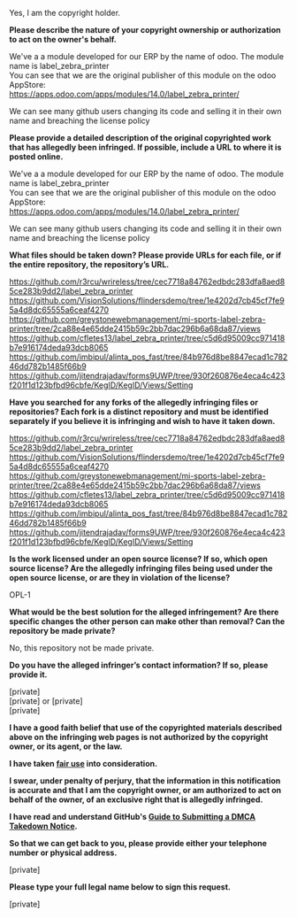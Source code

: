 Yes, I am the copyright holder.

**Please describe the nature of your copyright ownership or authorization to act on the owner's behalf.**

We've a a module developed for our ERP by the name of odoo. The module name is label_zebra_printer  
You can see that we are the original publisher of this module on the odoo AppStore:  
https://apps.odoo.com/apps/modules/14.0/label_zebra_printer/

We can see many github users changing its code and selling it in their own name and breaching the license policy

**Please provide a detailed description of the original copyrighted work that has allegedly been infringed. If possible, include a URL to where it is posted online.**

We've a a module developed for our ERP by the name of odoo. The module name is label_zebra_printer  
You can see that we are the original publisher of this module on the odoo AppStore:  
https://apps.odoo.com/apps/modules/14.0/label_zebra_printer/

We can see many github users changing its code and selling it in their own name and breaching the license policy

**What files should be taken down? Please provide URLs for each file, or if the entire repository, the repository’s URL.**

https://github.com/r3rcu/wrireless/tree/cec7718a84762edbdc283dfa8aed85ce283b9dd2/label_zebra_printer  
https://github.com/VisionSolutions/flindersdemo/tree/1e4202d7cb45cf7fe95a4d8dc65555a6ceaf4270  
https://github.com/greystonewebmanagement/mi-sports-label-zebra-printer/tree/2ca88e4e65dde2415b59c2bb7dac296b6a68da87/views  
https://github.com/cfletes13/label_zebra_printer/tree/c5d6d95009cc971418b7e916174deda93dcb8065  
https://github.com/imbipul/alinta_pos_fast/tree/84b976d8be8847ecad1c78246dd782b1485f66b9  
https://github.com/jitendrajadav/forms9UWP/tree/930f260876e4eca4c423f201f1d123bfbd96cbfe/KegID/KegID/Views/Setting  

**Have you searched for any forks of the allegedly infringing files or repositories? Each fork is a distinct repository and must be identified separately if you believe it is infringing and wish to have it taken down.**

https://github.com/r3rcu/wrireless/tree/cec7718a84762edbdc283dfa8aed85ce283b9dd2/label_zebra_printer  
https://github.com/VisionSolutions/flindersdemo/tree/1e4202d7cb45cf7fe95a4d8dc65555a6ceaf4270  
https://github.com/greystonewebmanagement/mi-sports-label-zebra-printer/tree/2ca88e4e65dde2415b59c2bb7dac296b6a68da87/views  
https://github.com/cfletes13/label_zebra_printer/tree/c5d6d95009cc971418b7e916174deda93dcb8065  
https://github.com/imbipul/alinta_pos_fast/tree/84b976d8be8847ecad1c78246dd782b1485f66b9  
https://github.com/jitendrajadav/forms9UWP/tree/930f260876e4eca4c423f201f1d123bfbd96cbfe/KegID/KegID/Views/Setting

**Is the work licensed under an open source license? If so, which open source license? Are the allegedly infringing files being used under the open source license, or are they in violation of the license?**

OPL-1

**What would be the best solution for the alleged infringement? Are there specific changes the other person can make other than removal? Can the repository be made private?**

No, this repository not be made private.

**Do you have the alleged infringer’s contact information? If so, please provide it.**

[private]  
[private] or [private]  
[private]

**I have a good faith belief that use of the copyrighted materials described above on the infringing web pages is not authorized by the copyright owner, or its agent, or the law.**

**I have taken <a href="https://www.lumendatabase.org/topics/22">fair use</a> into consideration.**

**I swear, under penalty of perjury, that the information in this notification is accurate and that I am the copyright owner, or am authorized to act on behalf of the owner, of an exclusive right that is allegedly infringed.**

**I have read and understand GitHub's <a href="https://docs.github.com/articles/guide-to-submitting-a-dmca-takedown-notice/">Guide to Submitting a DMCA Takedown Notice</a>.**

**So that we can get back to you, please provide either your telephone number or physical address.**

[private]

**Please type your full legal name below to sign this request.**

[private]
